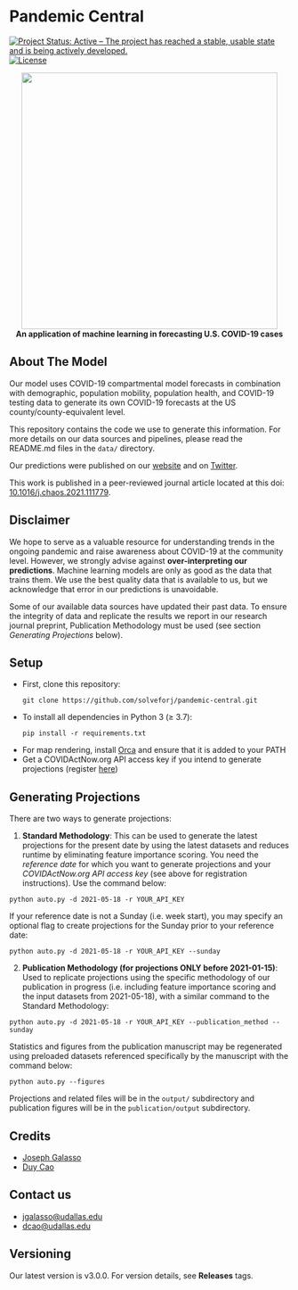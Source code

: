 # Pandemic Central
[![Project Status: Active – The project has reached a stable, usable state and is being actively developed.](https://www.repostatus.org/badges/latest/active.svg)](https://itsonit.com)
[![License](http://img.shields.io/:license-mit-blue.svg)](https://github.com/solveforj/pandemic-central/blob/master/LICENSE.txt)

<p align="center">
  <img width="460" src="https://i.ibb.co/NZHV7dr/Pandemic-Central-clear-background.png"><br>
  <b>An application of machine learning in forecasting U.S. COVID-19 cases</b>
</p>

## About The Model
Our model uses COVID-19 compartmental model forecasts in combination with demographic, population mobility, population health, and COVID-19 testing data to generate its own COVID-19 forecasts at the US county/county-equivalent level.

This repository contains the code we use to generate this information. For more details on our data sources and pipelines, please read the README.md files in the `data/` directory.

Our predictions were published on our [website](https://itsonit.com) and on [Twitter](https://twitter.com/PandemicCentral).

This work is published in a peer-reviewed journal article located at this doi: [10.1016/j.chaos.2021.111779](https://doi.org/10.1016/j.chaos.2021.111779).

## Disclaimer
We hope to serve as a valuable  resource for understanding trends in the ongoing pandemic and raise awareness about COVID-19 at the community level.  However, we strongly advise against **over-interpreting our predictions**. Machine learning models are only as good as the data that trains them.  We use the best quality data that is available to us, but we acknowledge that error in our predictions is unavoidable.

Some of our available data sources have updated their past data. To ensure the integrity
of data and replicate the results we report in our research journal preprint, Publication Methodology
must be used (see section *Generating Projections* below).

## Setup

* First, clone this repository:
  ```
  git clone https://github.com/solveforj/pandemic-central.git
  ```
* To install all dependencies in Python 3 (≥ 3.7):
  ```
  pip install -r requirements.txt
  ```
* For map rendering, install [Orca](https://github.com/plotly/orca) and ensure that it is added to your PATH
* Get a COVIDActNow.org API access key if you intend to generate projections (register [here](https://apidocs.covidactnow.org/#register))

## Generating Projections

There are two ways to generate projections:

1. **Standard Methodology**:  This can be used to generate the latest projections for the present date by using the latest datasets and reduces runtime by eliminating feature importance scoring. You need the *reference date* for which you want to generate projections and your *COVIDActNow.org API access key* (see above for registration instructions). Use the command below:
```
python auto.py -d 2021-05-18 -r YOUR_API_KEY
```
If your reference date is not a Sunday (i.e. week start), you may specify an optional flag to create projections for the Sunday prior to your reference date:
```
python auto.py -d 2021-05-18 -r YOUR_API_KEY --sunday
```

2. **Publication Methodology (for projections ONLY before 2021-01-15)**: Used to replicate projections using the specific methodology of our publication in progress  (i.e. including feature importance scoring and the input datasets from 2021-05-18), with a similar command to the Standard Methodology:
```
python auto.py -d 2021-05-18 -r YOUR_API_KEY --publication_method --sunday
```
Statistics and figures from the publication manuscript may be regenerated using preloaded datasets referenced specifically by the manuscript with the command below:
```
python auto.py --figures
```

Projections and related files will be in the `output/` subdirectory and publication figures will be in the `publication/output` subdirectory.

## Credits
* [Joseph Galasso](https://github.com/solveforj/)
* [Duy Cao](https://github.com/caominhduy/)

## Contact us
* [jgalasso@udallas.edu](mailto:jgalasso@udallas.edu)
* [dcao@udallas.edu](mailto:dcao@udallas.edu)

## Versioning
Our latest version is v3.0.0. For version details, see **Releases** tags.

